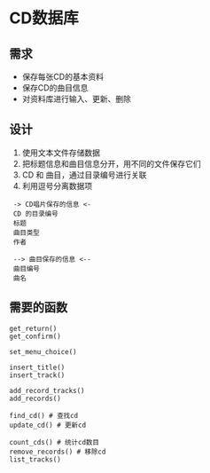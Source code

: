 # CD数据库
## 需求
- 保存每张CD的基本资料
- 保存CD的曲目信息
- 对资料库进行输入、更新、删除

## 设计
1. 使用文本文件存储数据
2. 把标题信息和曲目信息分开，用不同的文件保存它们
3. CD 和 曲目，通过目录编号进行关联
4. 利用逗号分离数据项

```
 -> CD唱片保存的信息 <-
 CD 的目录编号
 标题
 曲目类型
 作者
 
 --> 曲目保存的信息 <--
 曲目编号
 曲名
```

## 需要的函数
```shell
get_return()
get_confirm()

set_menu_choice()

insert_title() 
insert_track()

add_record_tracks()
add_records()

find_cd() # 查找cd
update_cd() # 更新cd

count_cds() # 统计cd数目
remove_records() # 移除cd
list_tracks()
```